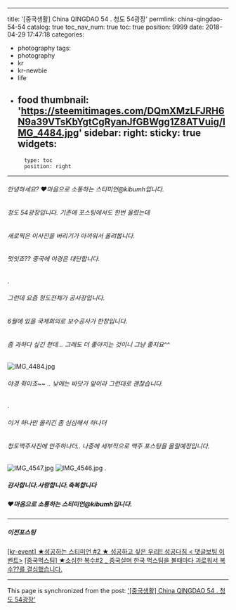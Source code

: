 
---
title: '[중국생활]  China QINGDAO 54 . 청도 54광장'
permlink: china-qingdao-54-54
catalog: true
toc_nav_num: true
toc: true
position: 9999
date: 2018-04-29 17:47:18
categories:
- photography
tags:
- photography
- kr
- kr-newbie
- life
- food
thumbnail: 'https://steemitimages.com/DQmXMzLFJRH6N9a39VTsKbYgtCgRyanJfGBWgg1Z8ATVuig/IMG_4484.jpg'
sidebar:
    right:
        sticky: true
widgets:
    -
        type: toc
        position: right
---


###### 안녕하세요?  ♥마음으로 소통하는 스티미언@kibumh입니다.


###### 청도 54광장입니다. 기존에 포스팅에서도 한번 올렸는데
###### 새로찍은 이사진을 버리기가 아까워서 올려봅니다. 
###### 멋잇죠?? 중국에 야경은 대단합니다. 
.
###### 그런데 요즘 청도전체가 공사장입니다. 
###### 6월에 있을 국제회의로 보수공사가 한창입니다.
######  좀 과하다 싶긴 한데 ..  그래도 더 좋아지는 것이니 그냥 좋지요^^
![IMG_4484.jpg](https://steemitimages.com/DQmXMzLFJRH6N9a39VTsKbYgtCgRyanJfGBWgg1Z8ATVuig/IMG_4484.jpg)
######  야경 쥑이죠~~ .. 낮에는 바닷가 앞이라 그런대로 괜찮습니다.
.

###### 이거 하나만 올리긴 좀 심심해서 하나더 
###### 청도맥주사진에 안주하나더.. 나중에 세부적으로 맥주 포스팅을 올릴예정입니다.

![IMG_4547.jpg](https://steemitimages.com/400x400/https://steemitimages.com/DQmfWGX9MPpP8K2d4v64roP1DS4sMoK19fRMxmP9Cazkvxy/IMG_4547.jpg)   ![IMG_4546.jpg](https://steemitimages.com/400x0/https://steemitimages.com/DQmX5yZMk8hzFu51tLG6uCFP6yhEAezUsWGGVeymfdyRZkx/IMG_4546.jpg)
.
##### 감사합니다.사랑합니다.축복합니다
##### ♥마음으로 소통하는 스티미언@kibumh입니다.


----

##### 이전포스팅
[[kr-event] ★성공하는 스티미언 #2 ★ 성공하고 싶은 우리!! 성공다짐 < 댓글보팅 이벤트>](https://steemit.com/kr-event/@kibumh/kr-event-2)
[[중국먹스팀] ★소심한 복수#2 _ 중국살며 한국 먹스팀을 볼때마다 괴로워서 복수??를 결심했습니다.](https://steemit.com/muksteem/@kibumh/2-)

- - -

This page is synchronized from the post: ['[중국생활]  China QINGDAO 54 . 청도 54광장'](https://steemit.com/@kibumh/china-qingdao-54-54)

